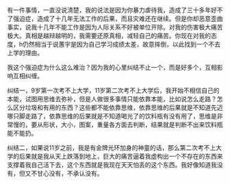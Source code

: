 有一件事情，一直没说清楚，我的说法是因为你暴力虐待我，造成了三十多年好不了强迫症，造成了十几年无法工作的后果，而且灾难还在继续。但是你却恶意歪曲事实，说我十几年不能工作是因为人际关系不好被单位开除。对我的伤害极大痛苦极大。真相是越辩越明的，我需要还原真相，减轻自己的痛苦。你现在对我的态度，h仍然相当于说蕙宇是因为自己学习成绩太差，故意摔倒，以此找到一个不去上学的理由。

我这个强迫症为什么这么难治？因为我的心里纠结不止一个，而是好多个，互相影响互相纠缠。

纠结一，9岁第一次考不上大学，11岁第二次考不上大学后，我开始不相信自己的本能，试图用思维去弥补，但是人做很多事情只能依靠本能，比如说怎么走路？怎么区分垃圾和有用的东西？这些都不能依靠思维，依靠思维的后果就是不知道先迈哪只脚走路了，依靠思维的后果就是不知道喝光了的饮料瓶有没有用了，思维是非常慢的，要从形状，大小，图案，重量各方面去判断，结果就是判断不出来饮料瓶能不能扔。

纠结二，如果说11岁之前，我是有金牌光环加身的神童的话，那么第二次考不上大学的后果就是我从天上跌落到地上，巨大的痛苦逼着我虚构出一个不存在的东西来支撑着我自己活下去，这个东西就是我现在天天怕丢的这个东西。我好像知道我没有，但又不甘心没有，不承认没有。